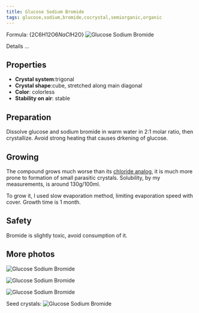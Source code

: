 ```yaml
---
title: Glucose Sodium Bromide
tags: glucose,sodium,bromide,cocrystal,semiorganic,organic
---
```

Formula: {2C6H12O6*NaCl*H2O}
![Glucose Sodium Bromide](@root/crystals/images/glucose-sodium-bromide/dsc03153.jpg)

<span class="cut">Details ...</span>
## Properties
* **Crystal system**:trigonal
* **Crystal shape**:cube, stretched along main diagonal
* **Color**: colorless
* **Stability on air**: stable

## Preparation
Dissolve glucose and sodium bromide in warm water in 2:1 molar ratio, then crystallize. Avoid strong heating that causes drkening of glucose.

## Growing
The compound grows much worse than its [chloride analog](@root/crystals/glucose-sodium-chloride//), it is much more prone to formation of small parasitic crystals. Solubility, by my measurements, is around 130g/100ml.

To grow it, I used slow evaporation method, limiting evaporation speed with cover. Growth time is 1 month.

## Safety
Bromide is slightly toxic, avoid consumption of it.

## More photos
![Glucose Sodium Bromide](@root/crystals/images/glucose-sodium-bromide/dsc03136.jpg)

![Glucose Sodium Bromide](@root/crystals/images/glucose-sodium-bromide/dsc03117.jpg)

![Glucose Sodium Bromide](@root/crystals/images/glucose-sodium-bromide/dsc03149.jpg)

Seed crystals:
![Glucose Sodium Bromide](@root/crystals/images/glucose-sodium-bromide/dsc02941.jpg)
